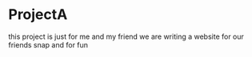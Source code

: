 # ProjectA
this project is just for me and my friend 
we are writing a website for our friends snap and for fun
